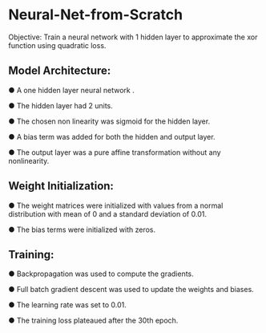 # Neural-Net-from-Scratch

Objective:  Train a neural network with 1 hidden layer to approximate the xor function
using quadratic loss.

## Model Architecture:
● A one hidden layer neural network .

● The hidden layer had 2 units.

● The chosen non linearity was sigmoid for the hidden layer.

● A bias term was added for both the hidden and output layer.

● The output layer was a pure affine transformation without any nonlinearity.

## Weight Initialization:
● The weight matrices were initialized with values from a normal distribution with mean of 0 and a standard deviation of 0.01.

● The bias terms were initialized with zeros.

## Training:
● Backpropagation was used to compute the gradients.

● Full batch gradient descent was used to update the weights and biases.

● The learning rate was set to 0.01.

● The training loss plateaued after the 30th epoch.
